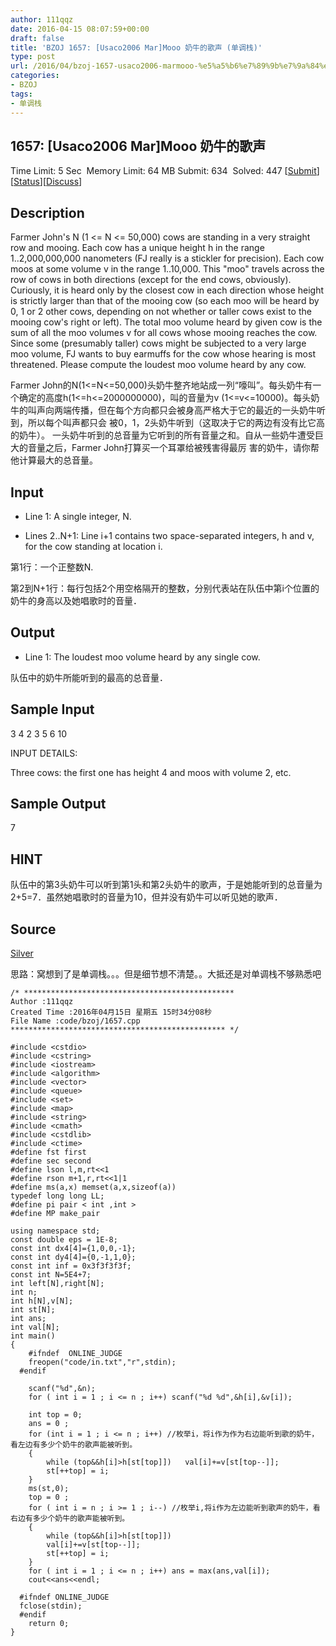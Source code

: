 ```yaml
---
author: 111qqz
date: 2016-04-15 08:07:59+00:00
draft: false
title: 'BZOJ 1657: [Usaco2006 Mar]Mooo 奶牛的歌声 (单调栈)'
type: post
url: /2016/04/bzoj-1657-usaco2006-marmooo-%e5%a5%b6%e7%89%9b%e7%9a%84%e6%ad%8c%e5%a3%b0-%e5%8d%95%e8%b0%83%e6%a0%88/
categories:
- BZOJ
tags:
- 单调栈
---
```


## 1657: [Usaco2006 Mar]Mooo 奶牛的歌声


Time Limit: 5 Sec  Memory Limit: 64 MB
Submit: 634  Solved: 447
[[Submit](http://www.lydsy.com/JudgeOnline/submitpage.php?id=1657)][[Status](http://www.lydsy.com/JudgeOnline/problemstatus.php?id=1657)][[Discuss](http://www.lydsy.com/JudgeOnline/bbs.php?id=1657)]


## Description


Farmer John's N (1 <= N <= 50,000) cows are standing in a very straight row and mooing. Each cow has a unique height h in the range 1..2,000,000,000 nanometers (FJ really is a stickler for precision). Each cow moos at some volume v in the range 1..10,000. This "moo" travels across the row of cows in both directions (except for the end cows, obviously). Curiously, it is heard only by the closest cow in each direction whose height is strictly larger than that of the mooing cow (so each moo will be heard by 0, 1 or 2 other cows, depending on not whether or taller cows exist to the mooing cow's right or left). The total moo volume heard by given cow is the sum of all the moo volumes v for all cows whose mooing reaches the cow. Since some (presumably taller) cows might be subjected to a very large moo volume, FJ wants to buy earmuffs for the cow whose hearing is most threatened. Please compute the loudest moo volume heard by any cow.

Farmer John的N(1<=N<=50,000)头奶牛整齐地站成一列“嚎叫”。每头奶牛有一个确定的高度h(1<=h<=2000000000)，叫的音量为v (1<=v<=10000)。每头奶牛的叫声向两端传播，但在每个方向都只会被身高严格大于它的最近的一头奶牛听到，所以每个叫声都只会 被0，1，2头奶牛听到（这取决于它的两边有没有比它高的奶牛）。 一头奶牛听到的总音量为它听到的所有音量之和。自从一些奶牛遭受巨大的音量之后，Farmer John打算买一个耳罩给被残害得最厉 害的奶牛，请你帮他计算最大的总音量。


## Input


* Line 1: A single integer, N.

* Lines 2..N+1: Line i+1 contains two space-separated integers, h and v, for the cow standing at location i.

第1行：一个正整数N.

第2到N+1行：每行包括2个用空格隔开的整数，分别代表站在队伍中第i个位置的奶牛的身高以及她唱歌时的音量．


## Output


* Line 1: The loudest moo volume heard by any single cow.

队伍中的奶牛所能听到的最高的总音量．


## Sample Input


3
4 2
3 5
6 10

INPUT DETAILS:

Three cows: the first one has height 4 and moos with volume 2, etc.


## Sample Output


7


## HINT


队伍中的第3头奶牛可以听到第1头和第2头奶牛的歌声，于是她能听到的总音量为2+5=7．虽然她唱歌时的音量为10，但并没有奶牛可以听见她的歌声．


## Source


[Silver](http://www.lydsy.com/JudgeOnline/problemset.php?search=Silver)



思路：窝想到了是单调栈。。。但是细节想不清楚。。大抵还是对单调栈不够熟悉吧



    
    /* ***********************************************
    Author :111qqz
    Created Time :2016年04月15日 星期五 15时34分08秒
    File Name :code/bzoj/1657.cpp
    ************************************************ */
    
    #include <cstdio>
    #include <cstring>
    #include <iostream>
    #include <algorithm>
    #include <vector>
    #include <queue>
    #include <set>
    #include <map>
    #include <string>
    #include <cmath>
    #include <cstdlib>
    #include <ctime>
    #define fst first
    #define sec second
    #define lson l,m,rt<<1
    #define rson m+1,r,rt<<1|1
    #define ms(a,x) memset(a,x,sizeof(a))
    typedef long long LL;
    #define pi pair < int ,int >
    #define MP make_pair
    
    using namespace std;
    const double eps = 1E-8;
    const int dx4[4]={1,0,0,-1};
    const int dy4[4]={0,-1,1,0};
    const int inf = 0x3f3f3f3f;
    const int N=5E4+7;
    int left[N],right[N];
    int n;
    int h[N],v[N];
    int st[N];
    int ans;
    int val[N];
    int main()
    {
    	#ifndef  ONLINE_JUDGE 
    	freopen("code/in.txt","r",stdin);
      #endif
    
    	scanf("%d",&n);
    	for ( int i = 1 ; i <= n ; i++) scanf("%d %d",&h[i],&v[i]);
    
    	int top = 0;
    	ans = 0 ;
    	for (int i = 1 ; i <= n ; i++) //枚举i，将i作为作为右边能听到歌的奶牛，看左边有多少个奶牛的歌声能被听到。
    	{
    	    while (top&&h[i]>h[st[top]])   val[i]+=v[st[top--]];
    	    st[++top] = i;
    	}
    	ms(st,0);
    	top = 0 ;
    	for ( int i = n ; i >= 1 ; i--) //枚举i,将i作为左边能听到歌声的奶牛，看右边有多少个奶牛的歌声能被听到。
    	{
    	    while (top&&h[i]>h[st[top]])
    		val[i]+=v[st[top--]];
    	    st[++top] = i;
    	}
    	for ( int i = 1 ; i <= n ; i++) ans = max(ans,val[i]);
    	cout<<ans<<endl;
    
      #ifndef ONLINE_JUDGE  
      fclose(stdin);
      #endif
        return 0;
    }
    



